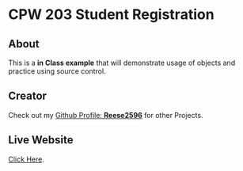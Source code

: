 # CPW 203 Student Registration

## About
This is a __in Class example__ that will demonstrate usage of objects and practice using source control.

## Creator
Check out my [Github Profile: **Reese2596**](https://github.com/Reese2596)  for other Projects.

## Live Website 
[Click Here](https://reese2596.github.io/CPW203-Fall2019-StudentReg/).
